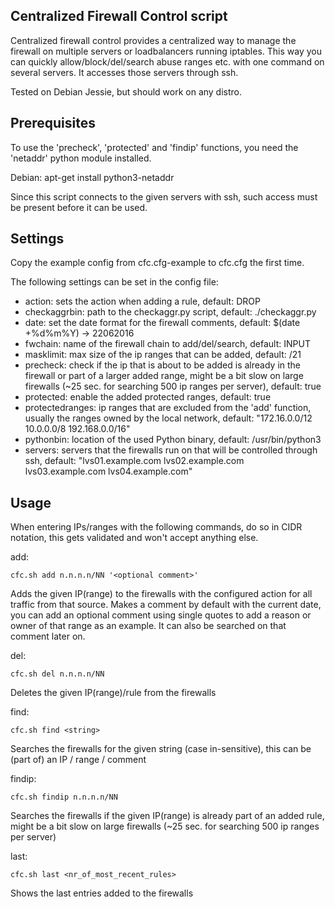 ## Centralized Firewall Control script

Centralized firewall control provides a centralized way to manage the firewall on multiple servers or loadbalancers running iptables. This way you can quickly allow/block/del/search abuse ranges etc. with one command on several servers.
It accesses those servers through ssh. 

Tested on Debian Jessie, but should work on any distro.

## Prerequisites

To use the 'precheck', 'protected' and 'findip' functions, you need the 'netaddr' python module installed.

Debian: apt-get install python3-netaddr

Since this script connects to the given servers with ssh, such access must be present before it can be used.

## Settings

Copy the example config from cfc.cfg-example to cfc.cfg the first time.

The following settings can be set in the config file:

* action: sets the action when adding a rule, default: DROP
* checkaggrbin: path to the checkaggr.py script, default: ./checkaggr.py
* date: set the date format for the firewall comments, default: $(date +%d%m%Y) -> 22062016
* fwchain: name of the firewall chain to add/del/search, default: INPUT
* masklimit: max size of the ip ranges that can be added, default: /21
* precheck: check if the ip that is about to be added is already in the firewall or part of a larger added range, might be a bit slow on large firewalls (~25 sec. for searching 500 ip ranges per server), default: true
* protected: enable the added protected ranges, default: true
* protectedranges: ip ranges that are excluded from the 'add' function, usually the ranges owned by the local network, default: "172.16.0.0/12 10.0.0.0/8 192.168.0.0/16"
* pythonbin: location of the used Python binary, default: /usr/bin/python3
* servers: servers that the firewalls run on that will be controlled through ssh, default: "lvs01.example.com lvs02.example.com lvs03.example.com lvs04.example.com"

## Usage

When entering IPs/ranges with the following commands, do so in CIDR notation, this gets validated and won't accept anything else.

add:

	cfc.sh add n.n.n.n/NN '<optional comment>'

Adds the given IP(range) to the firewalls with the configured action for all traffic from that source. Makes a comment by default with the current date, you can add an optional comment using single quotes to add a reason or owner of that range as an example. It can also be searched on that comment later on.

del:

	cfc.sh del n.n.n.n/NN

Deletes the given IP(range)/rule from the firewalls

find:

	cfc.sh find <string>

Searches the firewalls for the given string (case in-sensitive), this can be (part of) an IP / range / comment

findip:

	cfc.sh findip n.n.n.n/NN

Searches the firewalls if the given IP(range) is already part of an added rule, might be a bit slow on large firewalls (~25 sec. for searching 500 ip ranges per server)

last:

	cfc.sh last <nr_of_most_recent_rules>

Shows the last <n> entries added to the firewalls
